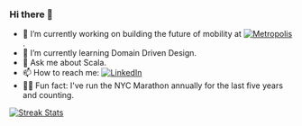 ### Hi there 👋

- 🔭 I’m currently working on building the future of mobility at [![Metropolis](https://img.shields.io/badge/-Metropolis-5f59ff)](https://metropolis.io).
- 🌱 I’m currently learning Domain Driven Design.
- 💬 Ask me about Scala.
- 📫 How to reach me: [![LinkedIn](https://img.shields.io/badge/LinkedIn-blue?logo=linkedin&logoColor=white)](https://linkedin.com/in/iantabolt)
- 🏃‍♂️ Fun fact: I've run the NYC Marathon annually for the last five years and counting.

[![Streak Stats](https://streak-stats.demolab.com/?user=iantabolt&theme=transparent&mode=weekly)](https://git.io/streak-stats)
